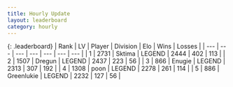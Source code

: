 ```yaml
---
title: Hourly Update
layout: leaderboard
category: hourly
---
```


{: .leaderboard}
| Rank | LV | Player | Division | Elo | Wins | Losses |
| --- | --- | --- | --- | --- | --- | --- |
| <span data-change="1">1</span> | 2731 | <span title="ID: 353063">Sktima</span> | LEGEND | <span data-change="10">2444</span> | <span data-change="4">402</span> | <span data-change="0">113</span> |
| <span data-change="-1">2</span> | 1507 | <span title="ID: 337810">Dregun</span> | LEGEND | <span data-change="0">2437</span> | <span data-change="0">223</span> | <span data-change="0">56</span> |
| <span data-change="0">3</span> | 866 | <span title="ID: 623502">Enugie</span> | LEGEND | <span data-change="0">2313</span> | <span data-change="0">307</span> | <span data-change="0">192</span> |
| <span data-change="0">4</span> | 1308 | <span title="ID: 540690">poon</span> | LEGEND | <span data-change="6">2278</span> | <span data-change="1">261</span> | <span data-change="0">114</span> |
| <span data-change="0">5</span> | 886 | <span title="ID: 540">Greenlukie</span> | LEGEND | <span data-change="0">2232</span> | <span data-change="0">127</span> | <span data-change="0">56</span> |